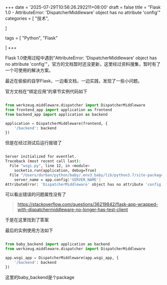 +++
date = '2025-07-29T10:56:26.292211+08:00'
draft = false
title = "Flask 1.0 - AttributeError: 'DispatcherMiddleware' object has no attribute 'config'"
categories = [
    "技术",

]

tags = [
    "Python",
    "Flask"

]
+++

Flask 1.0使用过程中遇到“AttributeError: 'DispatcherMiddleware' object has no attribute 'config'”，官方的文档暂时还没更新，这里经过资料搜集，暂时有了一个可使用的解决方案。

最近在偷偷的自学Flask，一边看文档，一边实践，发现了一些小问题。

官方文档在“绑定应用”的章节实例代码如下

```python

from werkzeug.middleware.dispatcher import DispatcherMiddleware
from frontend_app import application as frontend
from backend_app import application as backend

application = DispatcherMiddleware(frontend, {
    '/backend': backend
})
```

但是在经过测试后运行报错了

```bash

Server initialized for eventlet.
Traceback (most recent call last):
  File "wsgi.py", line 12, in <module>
    socketio.run(application, debug=True)
  File "/Users/durban/python/baby/.env3_baby/lib/python3.7/site-packages/flask_socketio/__init__.py", line 498, in run
    server_name = app.config['SERVER_NAME']
AttributeError: 'DispatcherMiddleware' object has no attribute 'config'
```

可以看出错误的问题属性没有了

> <https://stackoverflow.com/questions/36219842/flask-app-wrapped-with-dispatchermiddleware-no-longer-has-test-client>

于是在这里找到了答案

最后的实例使用方法如下

```python

from baby_backend import application as backend
from werkzeug.middleware.dispatcher import DispatcherMiddleware

app.wsgi_app = DispatcherMiddleware(app.wsgi_app, {
    '/backend': backend
})
```

这里的baby\_backend是个package
